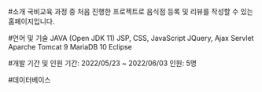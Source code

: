 #소개
국비교육 과정 중 처음 진행한 프로젝트로 음식점 등록 및 리뷰를 작성할 수 있는 홈페이지입니다.

#언어 및 기술
JAVA (Open JDK 11)
JSP, CSS, JavaScript
JQuery, Ajax
Servlet
Aparche Tomcat 9
MariaDB 10
Eclipse

#개발 기간 및 인원
기간: 2022/05/23 ~ 2022/06/03
인원: 5명

#데이터베이스
